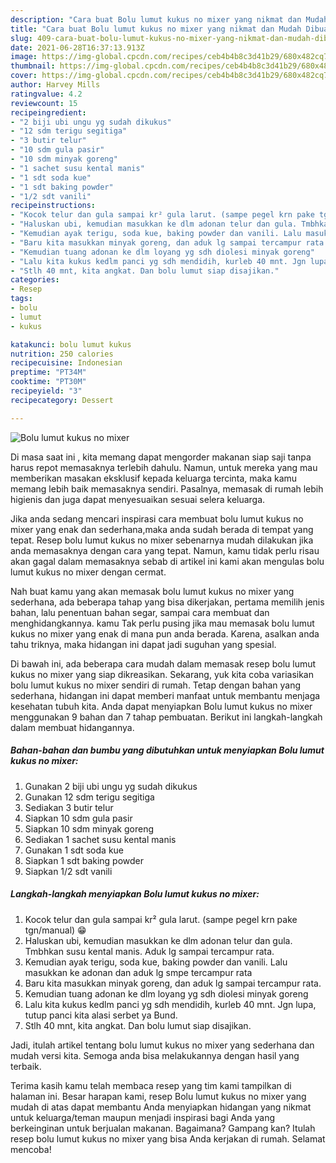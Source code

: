 ```yaml
---
description: "Cara buat Bolu lumut kukus no mixer yang nikmat dan Mudah Dibuat"
title: "Cara buat Bolu lumut kukus no mixer yang nikmat dan Mudah Dibuat"
slug: 409-cara-buat-bolu-lumut-kukus-no-mixer-yang-nikmat-dan-mudah-dibuat
date: 2021-06-28T16:37:13.913Z
image: https://img-global.cpcdn.com/recipes/ceb4b4b8c3d41b29/680x482cq70/bolu-lumut-kukus-no-mixer-foto-resep-utama.jpg
thumbnail: https://img-global.cpcdn.com/recipes/ceb4b4b8c3d41b29/680x482cq70/bolu-lumut-kukus-no-mixer-foto-resep-utama.jpg
cover: https://img-global.cpcdn.com/recipes/ceb4b4b8c3d41b29/680x482cq70/bolu-lumut-kukus-no-mixer-foto-resep-utama.jpg
author: Harvey Mills
ratingvalue: 4.2
reviewcount: 15
recipeingredient:
- "2 biji ubi ungu yg sudah dikukus"
- "12 sdm terigu segitiga"
- "3 butir telur"
- "10 sdm gula pasir"
- "10 sdm minyak goreng"
- "1 sachet susu kental manis"
- "1 sdt soda kue"
- "1 sdt baking powder"
- "1/2 sdt vanili"
recipeinstructions:
- "Kocok telur dan gula sampai kr² gula larut. (sampe pegel krn pake tgn/manual) 😁"
- "Haluskan ubi, kemudian masukkan ke dlm adonan telur dan gula. Tmbhkan susu kental manis. Aduk lg sampai tercampur rata."
- "Kemudian ayak terigu, soda kue, baking powder dan vanili. Lalu masukkan ke adonan dan aduk lg smpe tercampur rata"
- "Baru kita masukkan minyak goreng, dan aduk lg sampai tercampur rata."
- "Kemudian tuang adonan ke dlm loyang yg sdh diolesi minyak goreng"
- "Lalu kita kukus kedlm panci yg sdh mendidih, kurleb 40 mnt. Jgn lupa, tutup panci kita alasi serbet ya Bund."
- "Stlh 40 mnt, kita angkat. Dan bolu lumut siap disajikan."
categories:
- Resep
tags:
- bolu
- lumut
- kukus

katakunci: bolu lumut kukus 
nutrition: 250 calories
recipecuisine: Indonesian
preptime: "PT34M"
cooktime: "PT30M"
recipeyield: "3"
recipecategory: Dessert

---
```



![Bolu lumut kukus no mixer](https://img-global.cpcdn.com/recipes/ceb4b4b8c3d41b29/680x482cq70/bolu-lumut-kukus-no-mixer-foto-resep-utama.jpg)

Di masa  saat ini , kita memang dapat mengorder makanan siap saji tanpa harus repot memasaknya terlebih dahulu. Namun, untuk mereka yang mau memberikan masakan eksklusif kepada keluarga tercinta, maka kamu memang lebih baik memasaknya sendiri. Pasalnya, memasak di rumah lebih higienis dan juga dapat menyesuaikan sesuai selera keluarga.

Jika anda sedang mencari inspirasi cara membuat bolu lumut kukus no mixer yang enak dan sederhana,maka anda sudah berada di tempat yang tepat. Resep bolu lumut kukus no mixer  sebenarnya mudah dilakukan jika anda memasaknya dengan cara yang tepat. Namun, kamu tidak perlu risau akan gagal dalam memasaknya 
sebab di artikel ini kami akan mengulas bolu lumut kukus no mixer dengan cermat.  



Nah buat kamu yang akan memasak bolu lumut kukus no mixer yang sederhana, ada beberapa tahap yang bisa dikerjakan, pertama memilih jenis bahan, lalu penentuan bahan segar, sampai cara membuat dan menghidangkannya. kamu Tak perlu pusing jika mau memasak bolu lumut kukus no mixer yang enak di mana pun anda berada. Karena, asalkan anda  tahu triknya, maka hidangan ini dapat jadi suguhan yang spesial.

Di bawah ini, ada beberapa cara mudah dalam memasak resep bolu lumut kukus no mixer yang siap dikreasikan. Sekarang, yuk kita coba variasikan bolu lumut kukus no mixer sendiri di rumah. Tetap dengan bahan yang sederhana, hidangan ini dapat memberi manfaat untuk membantu menjaga kesehatan tubuh kita. Anda dapat menyiapkan Bolu lumut kukus no mixer menggunakan 9 bahan dan 7 tahap pembuatan. Berikut ini langkah-langkah dalam membuat hidangannya.

<!--inarticleads1-->

##### Bahan-bahan dan bumbu yang dibutuhkan untuk menyiapkan Bolu lumut kukus no mixer:

1. Gunakan 2 biji ubi ungu yg sudah dikukus
1. Gunakan 12 sdm terigu segitiga
1. Sediakan 3 butir telur
1. Siapkan 10 sdm gula pasir
1. Siapkan 10 sdm minyak goreng
1. Sediakan 1 sachet susu kental manis
1. Gunakan 1 sdt soda kue
1. Siapkan 1 sdt baking powder
1. Siapkan 1/2 sdt vanili




<!--inarticleads2-->

##### Langkah-langkah menyiapkan Bolu lumut kukus no mixer:

1. Kocok telur dan gula sampai kr² gula larut. (sampe pegel krn pake tgn/manual) 😁
1. Haluskan ubi, kemudian masukkan ke dlm adonan telur dan gula. Tmbhkan susu kental manis. Aduk lg sampai tercampur rata.
1. Kemudian ayak terigu, soda kue, baking powder dan vanili. Lalu masukkan ke adonan dan aduk lg smpe tercampur rata
1. Baru kita masukkan minyak goreng, dan aduk lg sampai tercampur rata.
1. Kemudian tuang adonan ke dlm loyang yg sdh diolesi minyak goreng
1. Lalu kita kukus kedlm panci yg sdh mendidih, kurleb 40 mnt. Jgn lupa, tutup panci kita alasi serbet ya Bund.
1. Stlh 40 mnt, kita angkat. Dan bolu lumut siap disajikan.




Jadi, itulah artikel tentang  bolu lumut kukus no mixer  yang sederhana dan mudah versi kita. Semoga anda bisa melakukannya dengan hasil yang terbaik. 

Terima kasih kamu telah membaca resep yang tim kami tampilkan di halaman ini. Besar harapan kami, resep  Bolu lumut kukus no mixer yang mudah di atas dapat membantu Anda menyiapkan hidangan yang nikmat untuk keluarga/teman maupun menjadi inspirasi bagi Anda yang berkeinginan untuk berjualan makanan. Bagaimana? Gampang kan? Itulah resep bolu lumut kukus no mixer yang bisa Anda kerjakan di rumah. Selamat mencoba!

